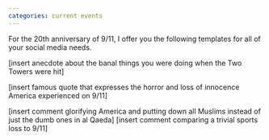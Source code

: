```yaml
---
categories: current events
---
```


For the 20th anniversary of 9/11, I offer you the following templates for all of your social media needs. 

[insert anecdote about the banal things you were doing when the Two Towers were hit] 

[insert famous quote that expresses the horror and loss of innocence America experienced on 9/11] 

[insert comment glorifying America and putting down all Muslims instead of just the dumb ones in al Qaeda] [insert comment comparing a trivial sports loss to 9/11]